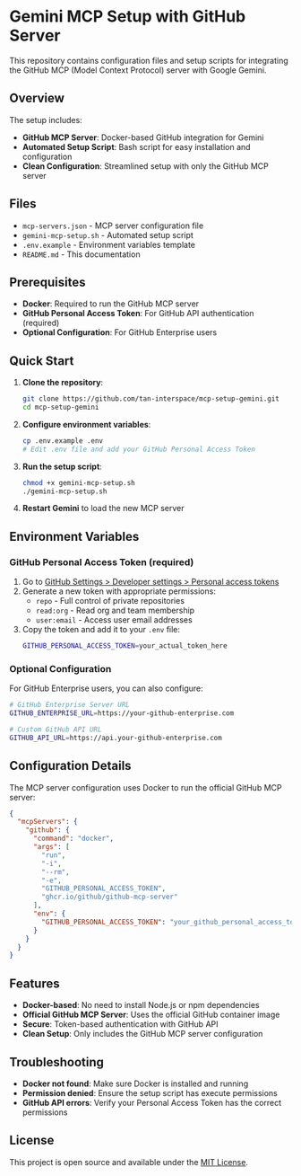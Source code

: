 # Gemini MCP Setup with GitHub Server

This repository contains configuration files and setup scripts for integrating the GitHub MCP (Model Context Protocol) server with Google Gemini.

## Overview

The setup includes:
- **GitHub MCP Server**: Docker-based GitHub integration for Gemini
- **Automated Setup Script**: Bash script for easy installation and configuration
- **Clean Configuration**: Streamlined setup with only the GitHub MCP server

## Files

- `mcp-servers.json` - MCP server configuration file
- `gemini-mcp-setup.sh` - Automated setup script
- `.env.example` - Environment variables template
- `README.md` - This documentation

## Prerequisites

- **Docker**: Required to run the GitHub MCP server
- **GitHub Personal Access Token**: For GitHub API authentication (required)
- **Optional Configuration**: For GitHub Enterprise users

## Quick Start

1. **Clone the repository**:
   ```bash
   git clone https://github.com/tan-interspace/mcp-setup-gemini.git
   cd mcp-setup-gemini
   ```

2. **Configure environment variables**:
   ```bash
   cp .env.example .env
   # Edit .env file and add your GitHub Personal Access Token
   ```

3. **Run the setup script**:
   ```bash
   chmod +x gemini-mcp-setup.sh
   ./gemini-mcp-setup.sh
   ```

4. **Restart Gemini** to load the new MCP server

## Environment Variables

### GitHub Personal Access Token (required)

1. Go to [GitHub Settings > Developer settings > Personal access tokens](https://github.com/settings/tokens)
2. Generate a new token with appropriate permissions:
   - `repo` - Full control of private repositories
   - `read:org` - Read org and team membership
   - `user:email` - Access user email addresses
3. Copy the token and add it to your `.env` file:
   ```bash
   GITHUB_PERSONAL_ACCESS_TOKEN=your_actual_token_here
   ```

### Optional Configuration

For GitHub Enterprise users, you can also configure:
```bash
# GitHub Enterprise Server URL
GITHUB_ENTERPRISE_URL=https://your-github-enterprise.com

# Custom GitHub API URL
GITHUB_API_URL=https://api.your-github-enterprise.com
```

## Configuration Details

The MCP server configuration uses Docker to run the official GitHub MCP server:

```json
{
  "mcpServers": {
    "github": {
      "command": "docker",
      "args": [
        "run",
        "-i",
        "--rm",
        "-e",
        "GITHUB_PERSONAL_ACCESS_TOKEN",
        "ghcr.io/github/github-mcp-server"
      ],
      "env": {
        "GITHUB_PERSONAL_ACCESS_TOKEN": "your_github_personal_access_token_here"
      }
    }
  }
}
```

## Features

- **Docker-based**: No need to install Node.js or npm dependencies
- **Official GitHub MCP Server**: Uses the official GitHub container image
- **Secure**: Token-based authentication with GitHub API
- **Clean Setup**: Only includes the GitHub MCP server configuration

## Troubleshooting

- **Docker not found**: Make sure Docker is installed and running
- **Permission denied**: Ensure the setup script has execute permissions
- **GitHub API errors**: Verify your Personal Access Token has the correct permissions

## License

This project is open source and available under the [MIT License](LICENSE).

